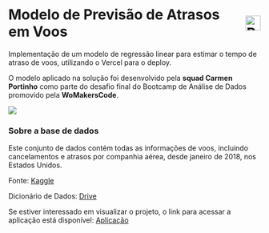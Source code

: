 <h1 style="display: flex; align-items: center;">
   Modelo de Previsão de Atrasos em Voos
  <img src="https://cdn-icons-png.flaticon.com/512/10439/10439486.png" alt="Python logo" width="30" style="margin-left: 10px;">
</h1>

Implementação de um modelo de regressão linear para estimar o tempo de atraso de voos, utilizando o Vercel para o deploy.

O modelo aplicado na solução foi desenvolvido pela **squad Carmen Portinho** como parte do desafio final do Bootcamp de Análise de Dados promovido pela **WoMakersCode**.

 <img  src="https://drive.google.com/uc?export=view&amp;id=1RN0HH750Yd6i8ZOTVepJyYzXmVxDo7wc"/>

### Sobre a base de dados
Este conjunto de dados contém todas as informações de voos, incluindo cancelamentos e atrasos por companhia aérea, desde janeiro de 2018, nos Estados Unidos.

Fonte: [Kaggle](https://www.kaggle.com/datasets/robikscube/flight-delay-dataset-20182022?select=Combined_Flights_2019.csv)

Dicionário de Dados: [Drive](https://docs.google.com/document/d/1Kzdx_5E0nvmuK8UK1ORZ3mFSR81qSL08/edit)

Se estiver interessado em visualizar o projeto, o link para acessar a aplicação está disponível: [Aplicação](https://modelo-atraso-ka89p39cv-rayssas-projects-d8da288f.vercel.app/)
